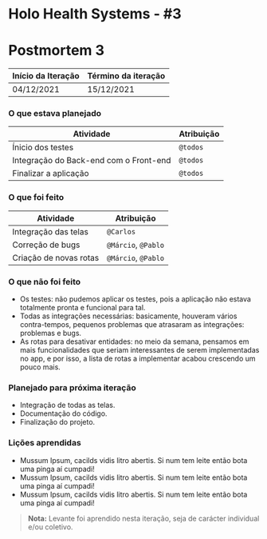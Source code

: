 # Holo Health Systems - #3

# Postmortem 3

Início da Iteração | Término da iteração
------------ | -------------
04/12/2021 | 15/12/2021


### O que estava planejado
| Atividade | Atribuição |
| --- | --- |
| Ínicio dos testes | `@todos` |
| Integração do Back-end com o Front-end | `@todos` |
| Finalizar a aplicação | `@todos` |

### O que foi feito
| Atividade | Atribuição |
| --- | --- |
| Integração das telas | `@Carlos` |
| Correção de bugs | `@Márcio`, `@Pablo` |
| Criação de novas rotas | `@Márcio`, `@Pablo` |

### O que não foi feito
* Os testes: não pudemos aplicar os testes, pois a aplicação não estava totalmente pronta e funcional para tal.
* Todas as integrações necessárias: basicamente, houveram vários contra-tempos, pequenos problemas que atrasaram as integrações: problemas e bugs.
* As rotas para desativar entidades: no meio da semana, pensamos em mais funcionalidades que seriam interessantes de serem implementadas no app, e por isso, a lista de rotas a implementar acabou crescendo um pouco mais.

### Planejado para próxima iteração
* Integração de todas as telas.
* Documentação do código.
* Finalização do projeto.

### Lições aprendidas
* Mussum Ipsum, cacilds vidis litro abertis. Si num tem leite então bota uma pinga aí cumpadi!
* Mussum Ipsum, cacilds vidis litro abertis. Si num tem leite então bota uma pinga aí cumpadi!
* Mussum Ipsum, cacilds vidis litro abertis. Si num tem leite então bota uma pinga aí cumpadi!
> **Nota:** Levante foi aprendido nesta iteração, seja de carácter individual e/ou coletivo.
